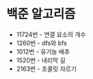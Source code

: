 # 백준 알고리즘

- 11724번 - 연결 요소의 개수
- 1260번 - dfs와 bfs
- 1012번 - 유기농 배추
- 1520번 - 내리막 길
- 2163번 - 초콜릿 자르기